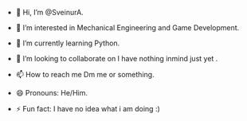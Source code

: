 - 👋 Hi, I’m @SveinurA.

- 👀 I’m interested in Mechanical Engineering and Game Development.

- 🌱 I’m currently learning Python.

- 💞️ I’m looking to collaborate on I have nothing inmind just yet
.
- 📫 How to reach me Dm me or something.

- 😄 Pronouns: He/Him.

- ⚡ Fun fact: I have no idea what i am doing :)

<!---
SveinurA/SveinurA is a ✨ special ✨ repository because its `README.md` (this file) appears on your GitHub profile.
You can click the Preview link to take a look at your changes.
--->
